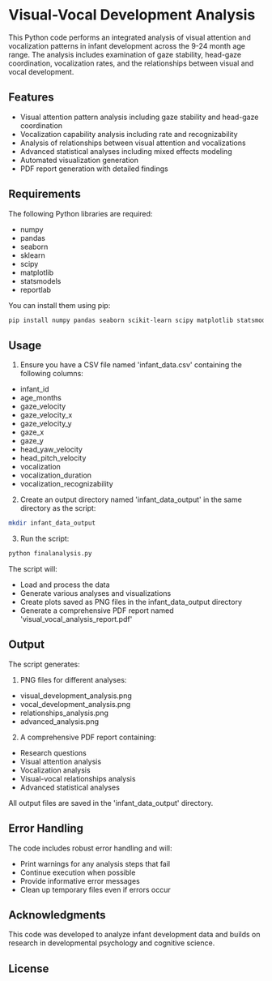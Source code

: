 # Visual-Vocal Development Analysis

This Python code performs an integrated analysis of visual attention and vocalization 
patterns in infant development across the 9-24 month age range. The analysis includes 
examination of gaze stability, head-gaze coordination, vocalization rates, and the 
relationships between visual and vocal development.

## Features

- Visual attention pattern analysis including gaze stability and head-gaze coordination
- Vocalization capability analysis including rate and recognizability 
- Analysis of relationships between visual attention and vocalizations
- Advanced statistical analyses including mixed effects modeling
- Automated visualization generation
- PDF report generation with detailed findings

## Requirements

The following Python libraries are required:

- numpy
- pandas
- seaborn 
- sklearn
- scipy
- matplotlib
- statsmodels
- reportlab

You can install them using pip:

```bash
pip install numpy pandas seaborn scikit-learn scipy matplotlib statsmodels reportlab
```

## Usage

1. Ensure you have a CSV file named 'infant_data.csv' containing the following columns:
- infant_id
- age_months 
- gaze_velocity
- gaze_velocity_x
- gaze_velocity_y
- gaze_x
- gaze_y
- head_yaw_velocity
- head_pitch_velocity
- vocalization
- vocalization_duration
- vocalization_recognizability

2. Create an output directory named 'infant_data_output' in the same directory as the script:

```bash
mkdir infant_data_output
```

3. Run the script:

```bash
python finalanalysis.py
```

The script will:
- Load and process the data
- Generate various analyses and visualizations
- Create plots saved as PNG files in the infant_data_output directory
- Generate a comprehensive PDF report named 'visual_vocal_analysis_report.pdf'

## Output

The script generates:

1. PNG files for different analyses:
- visual_development_analysis.png
- vocal_development_analysis.png  
- relationships_analysis.png
- advanced_analysis.png

2. A comprehensive PDF report containing:
- Research questions
- Visual attention analysis
- Vocalization analysis  
- Visual-vocal relationships analysis
- Advanced statistical analyses

All output files are saved in the 'infant_data_output' directory.

## Error Handling

The code includes robust error handling and will:
- Print warnings for any analysis steps that fail
- Continue execution when possible
- Provide informative error messages
- Clean up temporary files even if errors occur

## Acknowledgments

This code was developed to analyze infant development data and builds on research in developmental psychology and cognitive science.

## License


